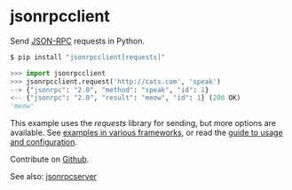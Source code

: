 # jsonrpcclient

Send [JSON-RPC](http://www.jsonrpc.org/) requests in Python.

```sh
$ pip install "jsonrpcclient[requests]"
```

```python
>>> import jsonrpcclient
>>> jsonrpcclient.request('http://cats.com', 'speak')
--> {"jsonrpc": "2.0", "method": "speak", "id": 1}
<-- {"jsonrpc": "2.0", "result": "meow", "id": 1} (200 OK)
'meow'
```

This example uses the *requests* library for sending, but more options are
available. See [examples in various frameworks](examples.html), or read the
[guide to usage and configuration](api.html).

Contribute on [Github](https://github.com/bcb/jsonrpcclient).

See also: [jsonrpcserver](https://jsonrpcserver.readthedocs.io/)
